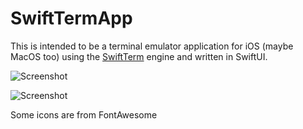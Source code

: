 # SwiftTermApp

This is intended to be a terminal emulator application for iOS (maybe MacOS too) 
using the [SwiftTerm](https://github.com/migueldeicaza/SwiftTerm) engine and written in SwiftUI.

![Screenshot](https://user-images.githubusercontent.com/36863/81033655-645d5980-8e62-11ea-91c5-1d8b1931c7ce.png)

![Screenshot](https://user-images.githubusercontent.com/36863/82780270-a441ac00-9e24-11ea-9ee1-e32357e8ab58.png)

Some icons are from FontAwesome
